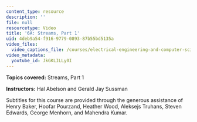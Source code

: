 ```yaml
---
content_type: resource
description: ''
file: null
resourcetype: Video
title: '6A: Streams, Part 1'
uid: 4deb9a54-f916-9779-0893-87b55bd5135a
video_files:
  video_captions_file: /courses/electrical-engineering-and-computer-science/6-001-structure-and-interpretation-of-computer-programs-spring-2005/video-lectures/6a-streams-part-1/JkGKLILLy0I.vtt
video_metadata:
  youtube_id: JkGKLILLy0I
---
```


**Topics covered:** Streams, Part 1

**Instructors:** Hal Abelson and Gerald Jay Sussman

Subtitles for this course are provided through the generous assistance of Henry Baker, Hoofar Pourzand, Heather Wood, Aleksejs Truhans, Steven Edwards, George Menhorn, and Mahendra Kumar.